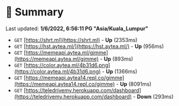 # 📖 Summary
Last updated: **1/6/2022, 6:56:11 PG "Asia/Kuala_Lumpur"**

- `GET` [https://shrt.ml](https://shrt.ml) - **Up** (2353ms)
- `GET` [https://hst.aytea.ml/](https://hst.aytea.ml/) - **Up** (956ms)
- `GET` [https://memeapi.aytea.ml/gimme](https://memeapi.aytea.ml/gimme) - **Up** (893ms)
- `GET` [https://color.aytea.ml/4b31d6.png](https://color.aytea.ml/4b31d6.png) - **Up** (1366ms)
- `GET` [https://memeapi.aytea14.repl.co/gimme](https://memeapi.aytea14.repl.co/gimme) - **Up** (8091ms)
- `GET` [https://teledrivemy.herokuapp.com/dashboard](https://teledrivemy.herokuapp.com/dashboard) - **Down** (293ms)
